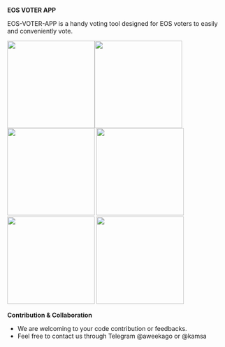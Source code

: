 **EOS VOTER APP**

EOS-VOTER-APP is a handy voting tool designed for EOS voters to easily and conveniently vote.

<img src="https://s3.ap-northeast-2.amazonaws.com/eosvoter.app/images/1.PNG" alt="" width="200px" style="float:left"/>
<img src="https://s3.ap-northeast-2.amazonaws.com/eosvoter.app/images/2.PNG" alt="" width="200px" style="float:left"/>
<img src="https://s3.ap-northeast-2.amazonaws.com/eosvoter.app/images/3.PNG" alt="" width="200px"/>
<img src="https://s3.ap-northeast-2.amazonaws.com/eosvoter.app/images/4.PNG" alt="" width="200px"/>
<img src="https://s3.ap-northeast-2.amazonaws.com/eosvoter.app/images/5.PNG" alt="" width="200px"/>
<img src="https://s3.ap-northeast-2.amazonaws.com/eosvoter.app/images/6.PNG" alt="" width="200px"/>


**Contribution & Collaboration**

- We are welcoming to your code contribution or feedbacks.
- Feel free to contact us through Telegram @aweekago or @kamsa
